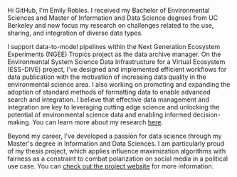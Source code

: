 Hi GitHub, I'm Emily Robles. I received my Bachelor of Environmental Sciences and Master of Information and Data Science degrees from UC Berkeley and now focus my research on challenges related to the use, sharing, and integration of diverse data types. 

I support data-to-model pipelines within the Next Generation Ecosystem Experiments (NGEE) Tropics project as the data archive manager. On the Environmental System Science Data Infrastructure for a Virtual Ecosystem (ESS-DIVE) project, I've designed and implemented efficient workflows for data publication with the motivation of increasing data quality in the environmental science area. I also working on promoting and expanding the adoption of standard methods of formatting data to enable advanced search and integration. 
I believe that effective data management and integration are key to leveraging cutting edge science and unlocking the potential of environmental science data and enabling informed decision-making. You can learn more about my research [here](https://profiles.lbl.gov/40072-emily-robles).

Beyond my career, I've developed a passion for data science through my Master's degree in Information and Data Sciences. I am particularly proud of my thesis project, which applies influence maximization algorithms with fairness as a constraint to combat polarization on social media in a political use case. You can [check out the project website](https://sites.google.com/berkeley.edu/fairimpact/home?authuser=1) for more information. 


<!---
emilyarobles/emilyarobles is a ✨ special ✨ repository because its `README.md` (this file) appears on your GitHub profile.
You can click the Preview link to take a look at your changes.
--->
